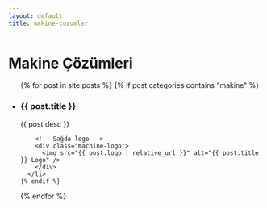 ```yaml
---
layout: default
title: makine-cozumler
---
```


# Makine Çözümleri

<ul>
  {% for post in site.posts %}
    {% if post.categories contains "makine" %}
      <li class="machine-item">
        <!-- Solda başlık ve açıklama -->
        <div class="machine-description">
          <h3>{{ post.title }}</h3>
          <p>{{ post.desc }}</p>
        </div>
        
        <!-- Sağda logo -->
        <div class="machine-logo">
          <img src="{{ post.logo | relative_url }}" alt="{{ post.title }} Logo" />
        </div>
      </li>
    {% endif %}
  {% endfor %}
</ul>
